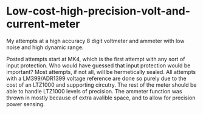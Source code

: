 # Low-cost-high-precision-volt-and-current-meter
My attempts at a high accuracy 8 digit voltmeter and ammeter with low noise and high dynamic range.

Posted attempts start at MK4, which is the first attempt with any sort of input protection. Who would have guessed that input protection would be important?
Most attempts, if not all, will be hermetically sealed. 
All attempts with a LM399/ADR1399 voltage reference are done so purely due to the cost of an LTZ1000 and supporting circutry. The rest of the meter should be able to handle LTZ1000 levels of precision.
The ammeter function was thrown in mostly because of extra avalible space, and to allow for precision power sensing. 
